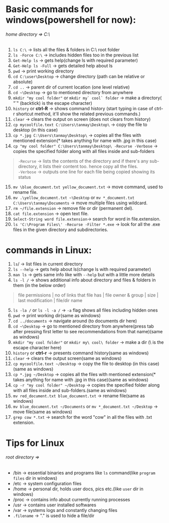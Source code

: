 # Basic commands for windows(powershell for now):  
###### home directory => C:\
1. `ls C:\` &#8594; lists all the files & folders in C:\ root folder  
2. `ls -Force C:\` &#8594; includes hidden files too in the previous list  
3. `Get-Help ls` &#8594; gets help(change ls with required parameter)  
4. `Get-Help ls -Full` &#8594; gets detailed help about ls  
5. `pwd` &#8594; print working directory  
6. `cd C:\user\Desktop` &#8594; change directory (path can be relative or absolute)  
7. `cd ..` &#8594; parent dir of current location (one level relative)
8. `cd ~\Desktop` &#8594; go to mentioned directory from anywhere  
9. `mkdir "my cool folder"` or ```mkdir my` cool` folder``` &#8594; make a directory( "\`" (backtick) is the escape character)  
10. `history` or **ctrl-R** &#8594; shows command history (start typing in case of ctrl-r shortcut method, it'll show the related previous commands.)
11. `clear` &#8594; clears the output on screen (does not clears from history)  
12. `cp mycoolfile.text C:\Users\tanmay\Desktop\` &#8594; copy the file to desktop (in this case)  
13. `cp *.jpg C:\Users\tanmay\Desktop\` &#8594; copies all the files with mentioned extension(* takes anything for name with .jpg in this case)  
14. `cp "my cool folder" C:\Users\tanmay\Desktop\ -Recurse -Verbose` &#8594; copies the specified folder along with all files inside and sub-folders  
> `-Recurse` &#8594; lists the contents of the directory and if there's any sub-directory, it lists their content too. hence copy all the files.  
> `-Verbose` &#8594; outputs one line for each file being copied showing its status  
15. `mv \blue_document.txt yellow_document.txt` &#8594; move command, used to rename file.  
16. `mv .\yellow_document.txt ~\Desktop` or `mv *_document.txt C:\Users\tanmay\Documents` &#8594; move multiple files using wildcard.  
17. `rm ~/file.extension` &#8594; remove file or dir (permanent del).  
18. `cat file.extension` &#8594; open text file.  
19. `Select-String word file.extension`&#8594; search for word in file.extension.  
20. `ls 'C:\Program Files\' -Recurse -Filter *.exe` &#8594; look for all the .exe files in the given directory and subdirectories.  



# commands in Linux:  
1. `ls`/ &#8594; list files in current directory  
2. `ls --help` &#8594; gets help about ls(change ls with required parameter)  
3. `man ls` &#8594; gets same info like with `--help` but with a little more details
4. `ls -l /` &#8594; shows additional info about directory and files & folders in them (in the below order)  
> file permissions | no of links that file has | file owner & group | size | last modification | file/dir name  
5. `ls -la /` or `ls -l -a /` &#8594; `-a` flag shows all files including hidden ones
6. `pwd` &#8594; print working dir(same as windows)  
7. `cd ../documents` &#8594; navigate around (to documents dir here)  
8. `cd ~\Desktop` &#8594; go to mentioned directory from anywhere(press tab after pressing first letter to see recommendations from that name)(same as windows)  
9. `mkdir "my cool folder"` or `mkdir my\ cool\ folder` &#8594; make a dir (\\ is the escape character here)  
10. `history` or **ctrl-r** &#8594; presents command history(same as windows)  
11. `clear` &#8594; clears the output screen(same as windows)  
12. `cp mycoolfile.text ~/Desktop` &#8594; copy the file to desktop (in this case)(same as windows)  
13. `cp *.jpg ~/Desktop` &#8594; copies all the files with mentioned extension(* takes anything for name with .jpg in this case)(same as windows)  
14. `cp -r "my cool folder" ~/Desktop` &#8594; copies the specified folder along with all files inside and sub-folders.(same as windows)  
15. `mv red_document.txt blue_document.txt` &#8594; rename file(same  as windows)
16. `mv blue_document.txt ~/Documents` or `mv *_document.txt ~/Desktop` &#8594; move file(same  as windows)  
17. `grep cow *.txt` &#8594; search for the word "cow" in all the files with .txt extension.    


# Tips for Linux  
###### root directory =>  
* /bin &#8594; essential binaries and programs like `ls` command(like `program files` dir in windows)  
* /etc &#8594; system configuration files  
* /home &#8594; personal dir, holds user docs, pics etc.(like `user` dir in windows)  
* /proc &#8594; contains info about currently running processes  
* /usr &#8594; contains user installed softwares  
* /var &#8594; systems logs and constantly changing files  
* `.filename` &#8594; "." is used to hide a file/dir  
